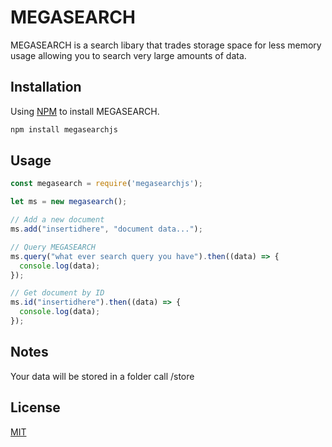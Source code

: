 # MEGASEARCH

MEGASEARCH is a search libary that trades storage space for less memory usage allowing you to search very large amounts of data.

## Installation

Using [NPM](https://npmjs/package/megasearchjs) to install MEGASEARCH.

```bash
npm install megasearchjs
```

## Usage

```javascript
const megasearch = require('megasearchjs');

let ms = new megasearch();

// Add a new document
ms.add("insertidhere", "document data...");

// Query MEGASEARCH
ms.query("what ever search query you have").then((data) => {
  console.log(data);
});

// Get document by ID
ms.id("insertidhere").then((data) => {
  console.log(data);
});

```

## Notes
Your data will be stored in a folder call /store

## License
[MIT](https://choosealicense.com/licenses/mit/)

